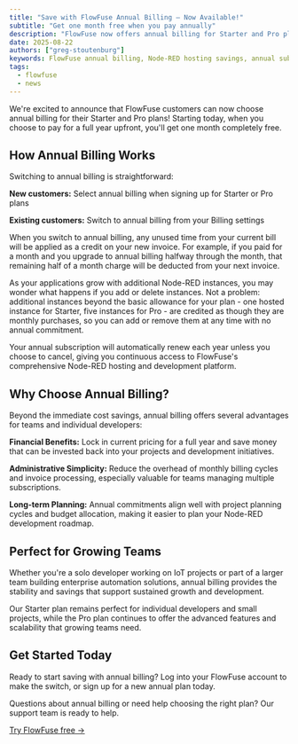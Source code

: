```yaml
---
title: "Save with FlowFuse Annual Billing – Now Available!"
subtitle: "Get one month free when you pay annually"
description: "FlowFuse now offers annual billing for Starter and Pro plans with one month free. Lock in current pricing, simplify administration, and support long-term planning."
date: 2025-08-22
authors: ["greg-stoutenburg"]
keywords: FlowFuse annual billing, Node-RED hosting savings, annual subscription, cost savings, FlowFuse pricing
tags:
  - flowfuse
  - news
---
```


We're excited to announce that FlowFuse customers can now choose annual billing for their Starter and Pro plans! Starting today, when you choose to pay for a full year upfront, you'll get one month completely free.

<!--more-->

## How Annual Billing Works

Switching to annual billing is straightforward:

**New customers:** Select annual billing when signing up for Starter or Pro plans

**Existing customers:** Switch to annual billing from your Billing settings

When you switch to annual billing, any unused time from your current bill will be applied as a credit on your new invoice. For example, if you paid for a month and you upgrade to annual billing halfway through the month, that remaining half of a month charge will be deducted from your next invoice.

As your applications grow with additional Node-RED instances, you may wonder what happens if you add or delete instances. Not a problem: additional instances beyond the basic allowance for your plan - one hosted instance for Starter, five instances for Pro - are credited as though they are monthly purchases, so you can add or remove them at any time with no annual commitment.

Your annual subscription will automatically renew each year unless you choose to cancel, giving you continuous access to FlowFuse's comprehensive Node-RED hosting and development platform.

## Why Choose Annual Billing?

Beyond the immediate cost savings, annual billing offers several advantages for teams and individual developers:

**Financial Benefits:** Lock in current pricing for a full year and save money that can be invested back into your projects and development initiatives.

**Administrative Simplicity:** Reduce the overhead of monthly billing cycles and invoice processing, especially valuable for teams managing multiple subscriptions.

**Long-term Planning:** Annual commitments align well with project planning cycles and budget allocation, making it easier to plan your Node-RED development roadmap.

## Perfect for Growing Teams

Whether you're a solo developer working on IoT projects or part of a larger team building enterprise automation solutions, annual billing provides the stability and savings that support sustained growth and development.

Our Starter plan remains perfect for individual developers and small projects, while the Pro plan continues to offer the advanced features and scalability that growing teams need.

## Get Started Today

Ready to start saving with annual billing? Log into your FlowFuse account to make the switch, or sign up for a new annual plan today.

Questions about annual billing or need help choosing the right plan? Our support team is ready to help.

[Try FlowFuse free →](https://app.flowfuse.com/account/create)


